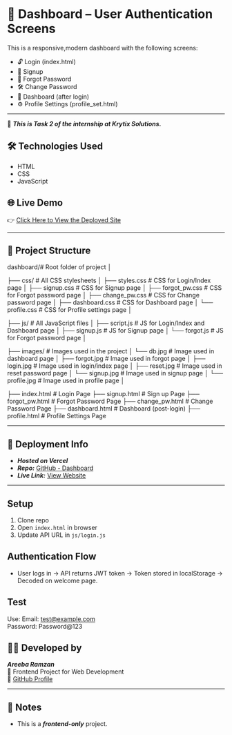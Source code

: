 # 🧭 Dashboard – User Authentication Screens

This is a responsive,modern dashboard with the following screens:

- 🔓 Login (index.html)
- 📝 Signup
- 🔑 Forgot Password
- 🛠️ Change Password
- 🧭 Dashboard (after login)
- ⚙️ Profile Settings (profile_set.html)

---

📌 ***This is Task 2 of the internship at Krytix Solutions.***

## 🛠️ Technologies Used
- HTML
- CSS
- JavaScript


## 🌐 Live Demo

👉 [Click Here to View the Deployed Site](https://static-web-app-w81h.vercel.app/)

---

## 📁 Project Structure

dashboard/# Root folder of project
│

├── css/ # All CSS stylesheets
│ ├── styles.css # CSS for Login/Index page
│ ├── signup.css # CSS for Signup page
│ ├── forgot_pw.css # CSS for Forgot password page
│ ├── change_pw.css # CSS for Change password page
│ ├── dashboard.css # CSS for Dashboard page
│ └── profile.css # CSS for Profile settings page
│

├── js/ # All JavaScript files
│ ├── script.js # JS for Login/Index and Dashboard page
│ ├── signup.js # JS for Signup page
│ └── forgot.js # JS for Forgot password page
│

├── images/      # Images used in the project
│ └── db.jpg     # Image used in dashboard page
│ ├── forgot.jpg # Image used in forgot page
│ ├── login.jpg  # Image used in login/index page
│ ├── reset.jpg  # Image used in reset password page
│ └── signup.jpg # Image used in signup page
│ └── profile.jpg # Image used in profile page
│

├── index.html             # Login Page
├── signup.html            # Sign up Page
├── forgot_pw.html         # Forgot Password Page
├── change_pw.html         # Change Password Page
├── dashboard.html         # Dashboard (post-login)
├── profile.html           # Profile Settings Page

---

## 🚀 Deployment Info

- ***Hosted on Vercel***
- ***Repo:*** [GitHub - Dashboard](https://github.com/Areeba-Ramzan1/Dashboard/tree/main/dashboard)
- ***Live Link:*** [View Website](https://static-web-app-w81h.vercel.app/)

---

## Setup
1. Clone repo
2. Open `index.html` in browser
3. Update API URL in `js/login.js`

## Authentication Flow
- User logs in → API returns JWT token → Token stored in localStorage → Decoded on welcome page.

## Test
Use:
Email: test@example.com  
Password: Password@123


## 👩‍💻 Developed by

***Areeba Ramzan***  
📌 Frontend Project for Web Development  
🔗 [GitHub Profile](https://github.com/Areeba-Ramzan1)

---

## 📝 Notes

- This is a ***frontend-only*** project.
